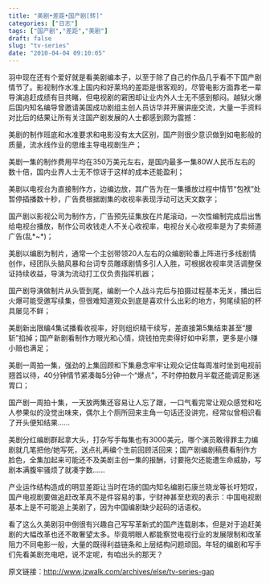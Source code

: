 ```yaml
---
title: "美剧•差距•国产剧[转]"
categories: ["日志"]
tags: ["国产剧","差距","美剧"]
draft: false
slug: "tv-series"
date: "2010-04-04 09:10:05"
---
```


羽中现在还有个爱好就是看美剧编本子，以至于除了自己的作品几乎看不下国产剧情节了。影视制作水准上国内和好莱坞的差距是很客观的，尽管电影方面靠老一辈导演追赶成绩有目共睹，但电视剧的窘困却让业内外人士无不感到郁闷。越狱火爆后国内知名编导曾邀请美国成功剧组主创人员访华并开展讲座交流，大量一手资料对比后的结果让所有关注国产剧发展的人士都感到颇为震撼：



美剧的制作班底和水准要求和电影没有太大区别，国产则很少意识做到如电影般的质量，流水线作业的思维主导电视剧生产；

美剧一集的制作费用平均在350万美元左右，是国内最多一集80W人民币左右的数十倍，国内业界人士无不惊讶于这样的成本还能盈利；

美剧以电视台为直接制作方，边编边放，其广告为在一集播放过程中情节“包袱”处暂停插播数十秒，广告费根据剧集的收视率表现浮动可达天文数字；

国产剧以影视公司为制作方，广告预先征集放在片尾滚动，一次性编制完成后出售给电视台播放，制作公司收钱走人不关心收视率，电视台关心收视率是为了卖频道广告(乱*~*)；

美剧以编剧为制片，通常一个主创带领20人左右的众编剧轮番上阵进行多线剧情创作，经团队头脑风暴和台词专员雕琢剧情多引人入胜，可根据收视率灵活调整保证持续收益，导演为流动打工仅负责指挥机器；

国产剧导演做制片从头管到尾，编剧一个人战斗完后与拍摄过程基本无关，播出后火爆可能受邀写续集，但很难知道观众到底是喜欢什么出彩的地方，狗尾续貂的杯具屡见不鲜；

美剧新出限编4集试播看收视率，好则组织精干续写，差直接第5集结束甚至“腰斩”掐掉；国产新剧看制作方眼光和心情，烧钱拍完卖得好如中彩票，更多是小赚小赔也满足；

美剧一周拍一集，强劲的上集回顾和下集悬念牢牢让观众记住每周准时坐到电视前翘首以待，40分钟情节紧凑每5分钟一个“爆点”，不时停拍数月半载还能调足影迷胃口；

国产剧一周拍十集，一天放两集还容易让人忘了跟，一口气看完常让观众感觉和吃人参果似的没觉出味来，偶尔上个厕所回来主角一句话还没讲完，经常似曾相识看了开头便知结果……

美剧分红编剧群起拿大头，打杂写手每集也有3000美元，哪个演员敢得罪主力编剧就几笔把他/她写死，送点礼再编个生前回顾活回来；国产剧编剧稿费看制作方脸色，全集加起来可能还不及美剧主创一集的报酬，讨要拖欠还能遭生命威胁，写剧本满腹牢骚烦了就凑字数……

产业运作结构造成的明显差距让当时在场的国内知名编剧石康兰晓龙等长吁短叹，国产电视剧要做追赶改革真不是件容易的事，宁财神甚至悲观的表示：中国电视剧基本上是不可能追上美剧了，因为中国编剧缺少起码的话语权。

看了这么久美剧羽中倒很有兴趣自己写写革新式的国产连载剧本，但是对于追赶美剧的大幅改革也还不敢奢望太多。毕竟明眼人都能察觉电视行业的发展限制和改革阻力不同电影一般，大量的既得利益链条和上层结构问题顽固。年轻的编剧和写手们先看美剧充电吧，说不定呢，有咱出头的那天？

原文链接：<a href="http://www.jzwalk.com/archives/else/tv-series-gap" target="_blank">http://www.jzwalk.com/archives/else/tv-series-gap</a>
